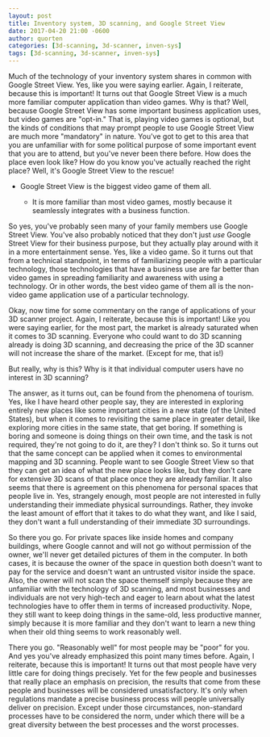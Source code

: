 ```yaml
---
layout: post
title: Inventory system, 3D scanning, and Google Street View
date: 2017-04-20 21:00 -0600
author: quorten
categories: [3d-scanning, 3d-scanner, inven-sys]
tags: [3d-scanning, 3d-scanner, inven-sys]
---
```


Much of the technology of your inventory system shares in common with
Google Street View.  Yes, like you were saying earlier.  Again, I
reiterate, because this is important!  It turns out that Google Street
View is a much more familiar computer application than video games.
Why is that?  Well, because Google Street View has some important
business application uses, but video games are "opt-in."  That is,
playing video games is optional, but the kinds of conditions that may
prompt people to use Google Street View are much more "mandatory" in
nature.  You've got to get to this area that you are unfamiliar with
for some political purpose of some important event that you are to
attend, but you've never been there before.  How does the place even
look like?  How do you know you've actually reached the right place?
Well, it's Google Street View to the rescue!

* Google Street View is the biggest video game of them all.

    * It is more familiar than most video games, mostly because it
      seamlessly integrates with a business function.

<!-- more -->

So yes, you've probably seen many of your family members use Google
Street View.  You've also probably noticed that they don't just _use_
Google Street View for their business purpose, but they actually play
around with it in a more entertainment sense.  Yes, like a video game.
So it turns out that from a technical standpoint, in terms of
familiarizing people with a particular technology, those technologies
that have a business use are far better than video games in spreading
familiarity and awareness with using a technology.  Or in other words,
the best video game of them all is the non-video game application use
of a particular technology.

Okay, now time for some commentary on the range of applications of
your 3D scanner project.  Again, I reiterate, because this is
important!  Like you were saying earlier, for the most part, the
market is already saturated when it comes to 3D scanning.  Everyone
who could want to do 3D scanning already is doing 3D scanning, and
decreasing the price of the 3D scanner will not increase the share of
the market.  (Except for me, that is!)

But really, why is this?  Why is it that individual computer users
have no interest in 3D scanning?

The answer, as it turns out, can be found from the phenomena of
tourism.  Yes, like I have heard other people say, they are interested
in exploring entirely new places like some important cities in a new
state (of the United States), but when it comes to revisiting the same
place in greater detail, like exploring more cities in the same state,
that get boring.  If something is boring and someone is doing things
on their own time, and the task is not required, they're not going to
do it, are they?  I don't think so.  So it turns out that the same
concept can be applied when it comes to environmental mapping and 3D
scanning.  People want to see Google Street View so that they can get
an idea of what the new place looks like, but they don't care for
extensive 3D scans of that place once they are already familiar.  It
also seems that there is agreement on this phenomena for personal
spaces that people live in.  Yes, strangely enough, most people are
not interested in fully understanding their immediate physical
surroundings.  Rather, they invoke the least amount of effort that it
takes to do what they want, and like I said, they don't want a full
understanding of their immediate 3D surroundings.

So there you go.  For private spaces like inside homes and company
buildings, where Google cannot and will not go without permission of
the owner, we'll never get detailed pictures of them in the computer.
In both cases, it is because the owner of the space in question both
doesn't want to pay for the service and doesn't want an untrusted
visitor inside the space.  Also, the owner will not scan the space
themself simply because they are unfamiliar with the technology of 3D
scanning, and most businesses and individuals are not very high-tech
and eager to learn about what the latest technologies have to offer
them in terms of increased productivity.  Nope, they still want to
keep doing things in the same-old, less productive manner, simply
because it is more familiar and they don't want to learn a new thing
when their old thing seems to work reasonably well.

There you go.  "Reasonably well" for most people may be "poor" for
you.  And yes you've already emphasized this point many times before.
Again, I reiterate, because this is important!  It turns out that most
people have very little care for doing things precisely.  Yet for the
few people and businesses that really place an emphasis on precision,
the results that come from these people and businesses will be
considered unsatisfactory.  It's only when regulations mandate a
precise business process will people universally deliver on precision.
Except under those circumstances, non-standard processes have to be
considered the norm, under which there will be a great diversity
between the best processes and the worst processes.
